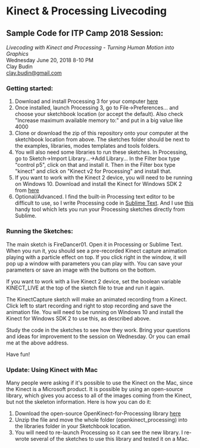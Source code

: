 # Kinect & Processing Livecoding
## Sample Code for ITP Camp 2018 Session:  
*Livecoding with Kinect and Processing - Turning Human Motion into Graphics*  
Wednesday June 20, 2018 8-10 PM  
Clay Budin  
clay.budin@gmail.com

### Getting started:
1. Download and install Processing 3 for your computer [here](https://processing.org/)
2. Once installed, launch Processing 3, go to File->Preferences... and choose your sketchbook location (or accept the default).  Also check "Increase maximum available memory to:" and put in a big value like 4000
3. Clone or download the zip of this repository onto your computer at the sketchbook location from above.  The sketches folder should be next to the examples, libraries, modes templates and tools folders.
4. You will also need some libraries to run these sketches.  In Processing, go to Sketch->Import Library...->Add Library...  In the Filter box type "control p5", click on that and install it.  Then in the Filter box type "kinect" and click on "Kinect v2 for Processing" and install that.
5. If you want to work with the Kinect 2 device, you will need to be running on Windows 10.  Download and install the Kinect for Windows SDK 2 from [here](https://www.microsoft.com/en-ca/download/details.aspx?id=44561)
6. Optional/Advanced.  I find the built-in Processing text editor to be difficult to use, so I write Processing code in [Sublime Text](https://www.sublimetext.com/).  And I use [this](https://github.com/b-g/processing-sublime) handy tool which lets you run your Processing sketches directly from Sublime.

### Running the Sketches:
The main sketch is FireDancer01.  Open it in Processing or Sublime Text.  When you run it, you should see a pre-recorded Kinect capture animation playing with a particle effect on top.  If you click right in the window, it will pop up a window with parameters you can play with.  You can save your parameters or save an image with the buttons on the bottom.

If you want to work with a live Kinect 2 device, set the boolean variable KINECT_LIVE at the top of the sketch file to true and run it again.

The KinectCapture sketch will make an animated recording from a Kinect.  Click left to start recording and right to stop recording and save the animation file.  You will need to be running on Windows 10 and install the Kinect for Windows SDK 2 to use this, as described above.

Study the code in the sketches to see how they work.  Bring your questions and ideas for improvement to the session on Wednesday.  Or you can email me at the above address.

Have fun!

### Update: Using Kinect with Mac
Many people were asking if it's possible to use the Kinect on the Mac, since the Kinect is a Microsoft product.  It is possible by using an open-source library, which gives you access to all of the images coming from the Kinect, but not the skeleton information.  Here is how you can do it:
1. Download the open-source OpenKinect-for-Processing library [here](https://github.com/shiffman/OpenKinect-for-Processing/releases)
2. Unzip the file and move the whole folder (openkinect_processing) into the libraries folder in your Sketchbook location.
3. You will need to re-launch Processing so it can see the new library.
I re-wrote several of the sketches to use this library and tested it on a Mac.

